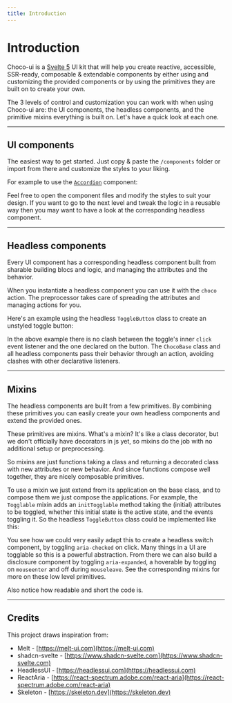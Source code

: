 ```yaml
---
title: Introduction
---
```


<script lang="ts">
	import Highlighter from "$components/Highlighter.svelte";
	import Demo from "$components/Demo.svelte";
</script>

# Introduction

Choco-ui is a [Svelte 5](https://svelte.dev/) UI kit that will help you create reactive, accessible, SSR-ready, composable & extendable components by either using and customizing the provided components or by using the primitives they are built on to create your own.

The 3 levels of control and customization you can work with when using Choco-ui are: the UI components, the headless components, and the primitive mixins everything is built on. Let's have a quick look at each one.

---

## UI components

The easiest way to get started. Just copy & paste the `/components` folder or import from there and customize the styles to your liking.

For example to use the [`Accordion`](/) component:

<Demo file="styled.svelte" />

Feel free to open the component files and modify the styles to suit your design. If you want to go to the next level and tweak the logic in a reusable way then you may want to have a look at the corresponding headless component.

---

## Headless components

Every UI component has a corresponding headless component built from sharable building blocs and logic, and managing the attributes and the behavior.

When you instantiate a headless component you can use it with the `choco` action. The preprocessor takes care of spreading the attributes and managing actions for you.

Here's an example using the headless `ToggleButton` class to create an unstyled toggle button:

<Highlighter file="./headless.svelte" />

In the above example there is no clash between the toggle's inner `click` event listener and the one declared on the button. The `ChocoBase` class and all headless components pass their behavior through an action, avoiding clashes with other declarative listeners.

---

## Mixins

The headless components are built from a few primitives. By combining these primitives you can easily create your own headless components and extend the provided ones.

These primitives are mixins. What's a mixin? It's like a class decorator, but we don't officially have decorators in js yet, so mixins do the job with no additional setup or preprocessing.

So mixins are just functions taking a class and returning a decorated class with new attributes or new behavior. And since functions compose well together, they are nicely composable primitives.

To use a mixin we just extend from its application on the base class, and to compose them we just compose the applications. For example, the `Togglable` mixin adds an `initTogglable` method taking the (initial) attributes to be toggled, whether this initial state is the active state, and the events toggling it. So the headless `ToggleButton` class could be implemented like this:

<Highlighter file="./mixin.svelte.ts" />

You see how we could very easily adapt this to create a headless switch component, by toggling `aria-checked` on click. Many things in a UI are togglable so this is a powerful abstraction. From there we can also build a disclosure component by toggling `aria-expanded`, a hoverable by toggling on `mouseenter` and off during `mouseleave`. See the corresponding mixins for more on these low level primitives.

Also notice how readable and short the code is.

---

## Credits

This project draws inspiration from:

- Melt - [https://melt-ui.com](https://melt-ui.com)
- shadcn-svelte - [https://www.shadcn-svelte.com](https://www.shadcn-svelte.com)
- HeadlessUI - [https://headlessui.com](https://headlessui.com)
- ReactAria - [https://react-spectrum.adobe.com/react-aria](https://react-spectrum.adobe.com/react-aria)
- Skeleton - [https://skeleton.dev](https://skeleton.dev)